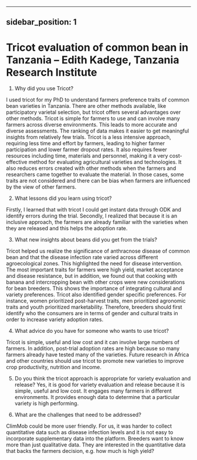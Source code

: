 ---
sidebar_position: 1
--

# Tricot evaluation of common bean in Tanzania – Edith Kadege, Tanzania Research Institute

1.	Why did you use Tricot? 

I used tricot for my PhD to understand farmers preference traits of common bean varieties in Tanzania. There are other methods available, like participatory varietal selection, but tricot offers several advantages over other methods. Tricot is simple for farmers to use and can involve many farmers across diverse environments. This leads to more accurate and diverse assessments. The ranking of data makes it easier to get meaningful insights from relatively few trials. Tricot is a less intensive approach, requiring less time and effort by farmers, leading to higher farmer participation and lower farmer dropout rates. It also requires fewer resources including time, materials and personnel, making it a very cost-effective method for evaluating agricultural varieties and technologies. It also reduces errors created with other methods when the farmers and researchers came together to evaluate the material. In those cases, some traits are not considered and there can be bias when farmers are influenced by the view of other farmers. 

2.	What lessons did you learn using tricot?  

Firstly, I learned that with tricot I could get instant data through ODK and identify errors during the trial. Secondly, I realized that because it is an inclusive approach, the farmers are already familiar with the varieties when they are released and this helps the adoption rate.

3.	What new insights about beans did you get from the trials? 

Tricot helped us realize the significance of anthracnose disease of common bean and that the disease infection rate varied across different agroecological zones. This highlighted the need for disease intervention. The most important traits for farmers were high yield, market acceptance and disease resistance, but in addition, we found out that cooking with banana and intercropping bean with other crops were new considerations for bean breeders. This shows the importance of integrating cultural and variety preferences. Tricot also identified gender specific preferences. For instance, women prioritized post-harvest traits, men prioritized agronomic traits and youth prioritized marketability. Therefore, breeders should first identify who the consumers are in terms of gender and cultural traits in order to increase variety adoption rates.

4.	What advice do you have for someone who wants to use tricot?  

Tricot is simple, useful and low cost and it can involve large numbers of farmers. In addition, post-trial adoption rates are high because so many farmers already have tested many of the varieties. Future research in Africa and other countries should use tricot to promote new varieties to improve crop productivity, nutrition and income.

5.	Do you think the tricot approach is appropriate for variety evaluation and release? 
Yes, it is good for variety evaluation and release because it is simple, useful and low cost. It engages many farmers in different environments. It provides enough data to determine that a particular variety is high performing.

6.	What are the challenges that need to be addressed? 

ClimMob could be more user friendly. For us, it was harder to collect quantitative data such as disease infection levels and it is not easy to incorporate supplementary data into the platform. Breeders want to know more than just qualitative data. They are interested in the quantitative data that backs the farmers decision, e.g. how much is high yield? 
